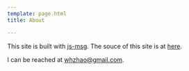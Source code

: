 ```yaml
---
template: page.html
title: About

---
```


This site is built with [js-msg](https://github.com/mechpen/js-msg).
The souce of this site is at [here](https://github.com/mechpen/mechpen.github.io).

I can be reached at whzhao@gmail.com.
